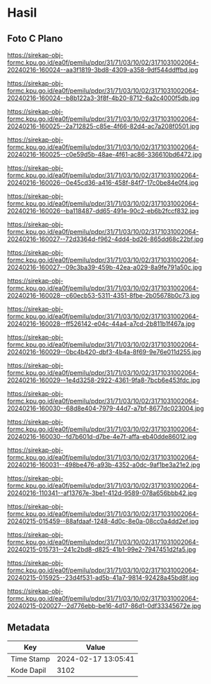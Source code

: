 # Hasil

## Foto C Plano

https://sirekap-obj-formc.kpu.go.id/ea0f/pemilu/pdpr/31/71/03/10/02/3171031002064-20240216-160024--aa3f1819-3bd8-4309-a358-9df544ddffbd.jpg

https://sirekap-obj-formc.kpu.go.id/ea0f/pemilu/pdpr/31/71/03/10/02/3171031002064-20240216-160024--b8b122a3-3f8f-4b20-8712-6a2c4000f5db.jpg

https://sirekap-obj-formc.kpu.go.id/ea0f/pemilu/pdpr/31/71/03/10/02/3171031002064-20240216-160025--2a712825-c85e-4f66-82d4-ac7a208f0501.jpg

https://sirekap-obj-formc.kpu.go.id/ea0f/pemilu/pdpr/31/71/03/10/02/3171031002064-20240216-160025--c0e59d5b-48ae-4f61-ac86-336610bd6472.jpg

https://sirekap-obj-formc.kpu.go.id/ea0f/pemilu/pdpr/31/71/03/10/02/3171031002064-20240216-160026--0e45cd36-a416-458f-84f7-17c0be84e0f4.jpg

https://sirekap-obj-formc.kpu.go.id/ea0f/pemilu/pdpr/31/71/03/10/02/3171031002064-20240216-160026--ba118487-dd65-491e-90c2-eb6b2fccf832.jpg

https://sirekap-obj-formc.kpu.go.id/ea0f/pemilu/pdpr/31/71/03/10/02/3171031002064-20240216-160027--72d3364d-f962-4dd4-bd26-865dd68c22bf.jpg

https://sirekap-obj-formc.kpu.go.id/ea0f/pemilu/pdpr/31/71/03/10/02/3171031002064-20240216-160027--09c3ba39-459b-42ea-a029-8a9fe791a50c.jpg

https://sirekap-obj-formc.kpu.go.id/ea0f/pemilu/pdpr/31/71/03/10/02/3171031002064-20240216-160028--c60ecb53-5311-4351-8fbe-2b05678b0c73.jpg

https://sirekap-obj-formc.kpu.go.id/ea0f/pemilu/pdpr/31/71/03/10/02/3171031002064-20240216-160028--ff526142-e04c-44a4-a7cd-2b811b1f467a.jpg

https://sirekap-obj-formc.kpu.go.id/ea0f/pemilu/pdpr/31/71/03/10/02/3171031002064-20240216-160029--0bc4b420-dbf3-4b4a-8f69-9e76e011d255.jpg

https://sirekap-obj-formc.kpu.go.id/ea0f/pemilu/pdpr/31/71/03/10/02/3171031002064-20240216-160029--1e4d3258-2922-4361-9fa8-7bcb6e453fdc.jpg

https://sirekap-obj-formc.kpu.go.id/ea0f/pemilu/pdpr/31/71/03/10/02/3171031002064-20240216-160030--68d8e404-7979-44d7-a7bf-8677dc023004.jpg

https://sirekap-obj-formc.kpu.go.id/ea0f/pemilu/pdpr/31/71/03/10/02/3171031002064-20240216-160030--fd7b601d-d7be-4e7f-affa-eb40dde86012.jpg

https://sirekap-obj-formc.kpu.go.id/ea0f/pemilu/pdpr/31/71/03/10/02/3171031002064-20240216-160031--498be476-a93b-4352-a0dc-9af1be3a21e2.jpg

https://sirekap-obj-formc.kpu.go.id/ea0f/pemilu/pdpr/31/71/03/10/02/3171031002064-20240216-110341--af13767e-3be1-412d-9589-078a656bbb42.jpg

https://sirekap-obj-formc.kpu.go.id/ea0f/pemilu/pdpr/31/71/03/10/02/3171031002064-20240215-015459--88afdaaf-1248-4d0c-8e0a-08cc0a4dd2ef.jpg

https://sirekap-obj-formc.kpu.go.id/ea0f/pemilu/pdpr/31/71/03/10/02/3171031002064-20240215-015731--241c2bd8-d825-41b1-99e2-7947451d2fa5.jpg

https://sirekap-obj-formc.kpu.go.id/ea0f/pemilu/pdpr/31/71/03/10/02/3171031002064-20240215-015925--23d4f531-ad5b-41a7-9814-92428a45bd8f.jpg

https://sirekap-obj-formc.kpu.go.id/ea0f/pemilu/pdpr/31/71/03/10/02/3171031002064-20240215-020027--2d776ebb-be16-4d17-86d1-0df33345672e.jpg


## Metadata

| Key        | Value               |
| ---------- | ------------------- |
| Time Stamp | 2024-02-17 13:05:41 |
| Kode Dapil | 3102                |



